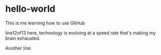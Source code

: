 # hello-world
This is me learning how to use GitHub

line12of13 here, technology is evolving at a speed rate that's making my brain exhausted.

Another line.
